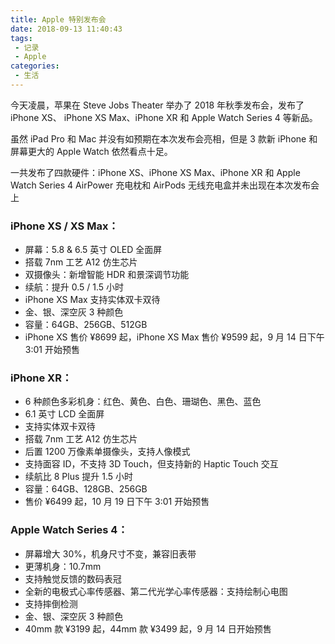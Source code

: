 ```yaml
---
title: Apple 特别发布会
date: 2018-09-13 11:40:43
tags:
 - 记录
 - Apple
categories:
 - 生活
---
```



今天凌晨，苹果在 Steve Jobs Theater 举办了 2018 年秋季发布会，发布了 iPhone XS、 iPhone XS Max、iPhone XR 和 Apple Watch Series 4 等新品。

虽然 iPad Pro 和 Mac 并没有如预期在本次发布会亮相，但是 3 款新 iPhone 和屏幕更大的 Apple Watch 依然看点十足。

一共发布了四款硬件：iPhone XS、iPhone XS Max、iPhone XR 和 Apple Watch Series 4
AirPower 充电枕和 AirPods 无线充电盒并未出现在本次发布会上

### iPhone XS / XS Max：

 - 屏幕：5.8 & 6.5 英寸 OLED 全面屏
 - 搭载 7nm 工艺 A12 仿生芯片
 - 双摄像头：新增智能 HDR 和景深调节功能
 - 续航：提升 0.5 / 1.5 小时
 - iPhone XS Max 支持实体双卡双待
 - 金、银、深空灰 3 种颜色
 - 容量：64GB、256GB、512GB
 - iPhone XS 售价 ¥8699 起，iPhone XS Max 售价 ¥9599 起，9 月 14 日下午 3:01 开始预售

### iPhone XR：

 - 6 种颜色多彩机身：红色、黄色、白色、珊瑚色、黑色、蓝色
 - 6.1 英寸 LCD 全面屏
 - 支持实体双卡双待
 - 搭载 7nm 工艺 A12 仿生芯片
 - 后置 1200 万像素单摄像头，支持人像模式
 - 支持面容 ID，不支持 3D Touch，但支持新的 Haptic Touch 交互
 - 续航比 8 Plus 提升 1.5 小时
 - 容量：64GB、128GB、256GB
 - 售价 ¥6499 起，10 月 19 日下午 3:01 开始预售

### Apple Watch Series 4：

 - 屏幕增大 30%，机身尺寸不变，兼容旧表带
 - 更薄机身：10.7mm
 - 支持触觉反馈的数码表冠
 - 全新的电极式心率传感器、第二代光学心率传感器：支持绘制心电图
 - 支持摔倒检测 
 - 金、银、深空灰 3 种颜色
 - 40mm 款 ¥3199 起，44mm 款  ¥3499 起，9 月 14 日开始预售
